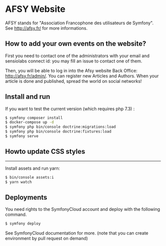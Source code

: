 # AFSY Website

AFSY stands for "Association Francophone des utilisateurs de Symfony".
See http://afsy.fr/ for more informations.

## How to add your own events on the website?

First you need to contact one of the administrators with your email and sensiolabs connect id: you may fill an issue to contact one of them.

Then, you will be able to log in into the Afsy website Back Office: http://afsy.fr/admin/. You can register new Articles and Authors.
When your article is done and published, spread the world on social networks!

## Install and run

If you want to test the current version (which requires php 7.3) :

```bash
$ symfony composer install
$ docker-compose up -d
$ symfony php bin/console doctrine:migrations:load
$ symfony php bin/console doctrine:fixtures:load
$ symfony serve
```

## Howto update CSS styles
---------------------------------------------------

Install assets and run yarn:

```bash
$ bin/console assets:i
$ yarn watch
```

## Deployments

You need rights to the SymfonyCloud account and deploy with the following command.

```sh
$ symfony deploy
```

See SymfonyCloud documentation for more. (note that you can create environment by pull request on demand)
